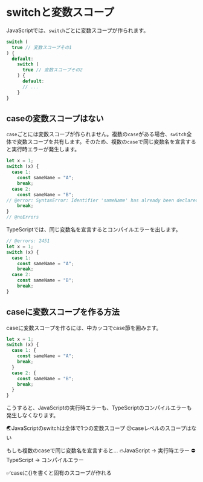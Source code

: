# switchと変数スコープ

JavaScriptでは、`switch`ごとに変数スコープが作られます。

```ts twoslash
switch (
  true // 変数スコープその1
) {
  default:
    switch (
      true // 変数スコープその2
    ) {
      default:
      // ...
    }
}
```

## caseの変数スコープはない

`case`ごとには変数スコープが作られません。複数の`case`がある場合、`switch`全体で変数スコープを共有します。そのため、複数の`case`で同じ変数名を宣言すると実行時エラーが発生します。

<!--prettier-ignore-->
```ts twoslash
let x = 1;
switch (x) {
  case 1:
    const sameName = "A";
    break;
  case 2:
    const sameName = "B";
// @error: SyntaxError: Identifier 'sameName' has already been declared
    break;
}
// @noErrors
```

TypeScriptでは、同じ変数名を宣言するとコンパイルエラーを出します。

```ts twoslash
// @errors: 2451
let x = 1;
switch (x) {
  case 1:
    const sameName = "A";
    break;
  case 2:
    const sameName = "B";
    break;
}
```

## caseに変数スコープを作る方法

caseに変数スコープを作るには、中カッコでcase節を囲みます。

```ts twoslash
let x = 1;
switch (x) {
  case 1: {
    const sameName = "A";
    break;
  }
  case 2: {
    const sameName = "B";
    break;
  }
}
```

こうすると、JavaScriptの実行時エラーも、TypeScriptのコンパイルエラーも発生しなくなります。

<PostILearned>

🌏JavaScriptのswitchは全体で1つの変数スコープ
😕caseレベルのスコープはない

もしも複数のcaseで同じ変数名を宣言すると…
🔥JavaScript → 実行時エラー
⛔️TypeScript → コンパイルエラー

✅caseに{}を書くと固有のスコープが作れる

</PostILearned>
